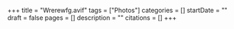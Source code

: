+++
title = "Wrerewfg.avif"
tags = ["Photos"]
categories = []
startDate = ""
draft = false
pages = []
description = ""
citations = []
+++
